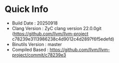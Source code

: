 # Quick Info
* Build Date : 20250918
* Clang Version : ZyC clang version 22.0.0git (https://github.com/llvm/llvm-project c78239e3113986238c4d9012c4d2897f6f5edefd)
* Binutils Version : master
* Compiled Based : https://github.com/llvm/llvm-project/commit/c78239e3

